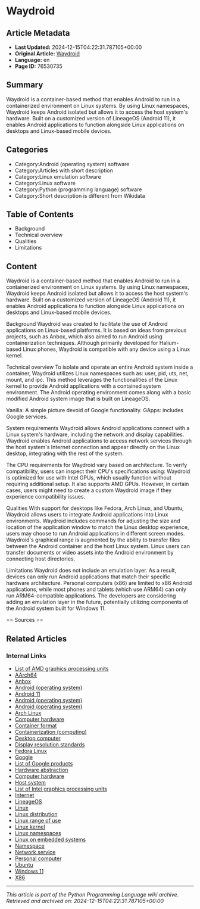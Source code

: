 # Waydroid

## Article Metadata

- **Last Updated:** 2024-12-15T04:22:31.787105+00:00
- **Original Article:** [Waydroid](https://en.wikipedia.org/wiki/Waydroid)
- **Language:** en
- **Page ID:** 76530735

## Summary

Waydroid is a container-based method that enables Android to run in a containerized environment on Linux systems. By using Linux namespaces, Waydroid keeps Android isolated but allows it to access the host system's hardware. Built on a customized version of LineageOS (Android 11), it enables Android applications to function alongside Linux applications on desktops and Linux-based mobile devices.

## Categories

- Category:Android (operating system) software
- Category:Articles with short description
- Category:Linux emulation software
- Category:Linux software
- Category:Python (programming language) software
- Category:Short description is different from Wikidata

## Table of Contents

- Background
- Technical overview
- Qualities
- Limitations

## Content

Waydroid is a container-based method that enables Android to run in a containerized environment on Linux systems. By using Linux namespaces, Waydroid keeps Android isolated but allows it to access the host system's hardware. Built on a customized version of LineageOS (Android 11), it enables Android applications to function alongside Linux applications on desktops and Linux-based mobile devices.

Background
Waydroid was created to facilitate the use of Android applications on Linux-based platforms. It is based on ideas from previous projects, such as Anbox, which also aimed to run Android using containerization techniques. Although primarily developed for Halium-based Linux phones, Waydroid is compatible with any device using a Linux kernel.

Technical overview
To isolate and operate an entire Android system inside a container, Waydroid utilizes Linux namespaces such as: user, pid, uts, net, mount, and ipc. This method leverages the functionalities of the Linux kernel to provide Android applications with a contained system environment. The Android operating environment comes along with a basic modified Android system image that is built on LineageOS.

Vanilla: A simple picture devoid of Google functionality.
GApps: includes Google services.

System requirements
Waydroid allows Android applications connect with a Linux system's hardware, including the network and display capabilities. Waydroid enables Android applications to access network services through the host system's Internet connection and appear directly on the Linux desktop, integrating with the rest of the system.

The CPU requirements for Waydroid vary based on architecture. To verify compatibility, users can inspect their CPU's specifications using:
Waydroid is optimized for use with Intel GPUs, which usually function without requiring additional setup. It also supports AMD GPUs. However, in certain cases, users might need to create a custom Waydroid image if they experience compatibility issues.

Qualities
With support for desktops like Fedora, Arch Linux, and Ubuntu, Waydroid allows users to integrate Android applications into Linux environments. Waydroid includes commands for adjusting the size and location of the application window to match the Linux desktop experience, users may choose to run Android applications in different screen modes.
Waydroid's graphical range is augmented by the ability to transfer files between the Android container and the host Linux system. Linux users can transfer documents or video assets into the Android environment by connecting host directories.

Limitations
Waydroid does not include an emulation layer. As a result, devices can only run Android applications that match their specific hardware architecture. Personal computers (x86) are limited to x86 Android applications, while most phones and tablets (which use ARM64) can only run ARM64-compatible applications. The developers are considering adding an emulation layer in the future, potentially utilizing components of the Android system built for Windows 11.


== Sources ==

## Related Articles

### Internal Links

- [List of AMD graphics processing units](https://en.wikipedia.org/wiki/List_of_AMD_graphics_processing_units)
- [AArch64](https://en.wikipedia.org/wiki/AArch64)
- [Anbox](https://en.wikipedia.org/wiki/Anbox)
- [Android (operating system)](https://en.wikipedia.org/wiki/Android_(operating_system))
- [Android 11](https://en.wikipedia.org/wiki/Android_11)
- [Android (operating system)](https://en.wikipedia.org/wiki/Android_(operating_system))
- [Android (operating system)](https://en.wikipedia.org/wiki/Android_(operating_system))
- [Arch Linux](https://en.wikipedia.org/wiki/Arch_Linux)
- [Computer hardware](https://en.wikipedia.org/wiki/Computer_hardware)
- [Container format](https://en.wikipedia.org/wiki/Container_format)
- [Containerization (computing)](https://en.wikipedia.org/wiki/Containerization_(computing))
- [Desktop computer](https://en.wikipedia.org/wiki/Desktop_computer)
- [Display resolution standards](https://en.wikipedia.org/wiki/Display_resolution_standards)
- [Fedora Linux](https://en.wikipedia.org/wiki/Fedora_Linux)
- [Google](https://en.wikipedia.org/wiki/Google)
- [List of Google products](https://en.wikipedia.org/wiki/List_of_Google_products)
- [Hardware abstraction](https://en.wikipedia.org/wiki/Hardware_abstraction)
- [Computer hardware](https://en.wikipedia.org/wiki/Computer_hardware)
- [Host system](https://en.wikipedia.org/wiki/Host_system)
- [List of Intel graphics processing units](https://en.wikipedia.org/wiki/List_of_Intel_graphics_processing_units)
- [Internet](https://en.wikipedia.org/wiki/Internet)
- [LineageOS](https://en.wikipedia.org/wiki/LineageOS)
- [Linux](https://en.wikipedia.org/wiki/Linux)
- [Linux distribution](https://en.wikipedia.org/wiki/Linux_distribution)
- [Linux range of use](https://en.wikipedia.org/wiki/Linux_range_of_use)
- [Linux kernel](https://en.wikipedia.org/wiki/Linux_kernel)
- [Linux namespaces](https://en.wikipedia.org/wiki/Linux_namespaces)
- [Linux on embedded systems](https://en.wikipedia.org/wiki/Linux_on_embedded_systems)
- [Namespace](https://en.wikipedia.org/wiki/Namespace)
- [Network service](https://en.wikipedia.org/wiki/Network_service)
- [Personal computer](https://en.wikipedia.org/wiki/Personal_computer)
- [Ubuntu](https://en.wikipedia.org/wiki/Ubuntu)
- [Windows 11](https://en.wikipedia.org/wiki/Windows_11)
- [X86](https://en.wikipedia.org/wiki/X86)

---
_This article is part of the Python Programming Language wiki archive._
_Retrieved and archived on: 2024-12-15T04:22:31.787105+00:00_